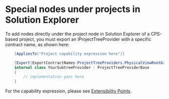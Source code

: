 Special nodes under projects in Solution Explorer
=================================================

To add nodes directly under the project node in Solution Explorer of a
CPS-based project, you must export an IProjectTreeProvider with a specific
contract name, as shown here:

```csharp
    [AppliesTo("Project capability expression here")]

    [Export(ExportContractNames.ProjectTreeProviders.PhysicalViewRootGraft, typeof(IProjectTreeProvider))]
    internal class YourSubtreeProvider : ProjectTreeProviderBase
    {
        // implementation goes here
    }
```

For the capability expression, please see [Extensibility Points](Extensibility_points.md).
